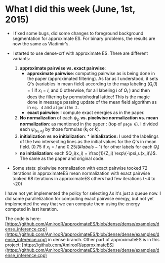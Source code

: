 # What I did this week (June, 1st, 2015)

* I fixed some bugs, did some changes to foreground background segmentation for approximate ES. For binary problems, the results are now the same as Vladimir's.
* I started to use dense-crf with approximate ES. 
There are different variants:
    1. **approximate pairwise vs. exact pairwise**:
        * **approximate pairwise**: computing pairwise as is being done in the paper (approximated filtering). As far as I understood, it sets $Q$'s (variables in mean field) according to the map labeling ($Q_i(l) = 1$ if $x_i = l$, and $0$ otherwise, for all labeling $l$ of $Q_i$ ) and then does the filtering by permutohedral lattice! This is the magic done in message passing update of the mean field algorithm as in ``eq. 4`` and ``algorithm 2``.
        * **exact pairwise**: I compute exact energies as in the paper.
    2. **No normalization** of each $\psi_p$ **vs. pixelwise normalization vs. mean normalization**:
       as mentioned in the paper : (top of ``page 6``). I divided each $\psi_(x_i,x_j)$ by those formulas ($\hat{k}_i$ or $\hat{k}$).
    3.  **initialization vs no initialization**:
       * **initialization:** I used the labelings of the two intersecting lines as the initial values for the $Q$'s in mean field. ($0.75$ if $x_i = l$ and $0.25/(\#labels-1)$ for other labels for each $Q_i$)
    * **no initialization**: each $Q_i(x_i) = \frac{1}{Z_i} \exp\{-\psi_u(x_i)\}$. The same as the paper and original code.


* Some stats:
pixelwise normalization with exact pairwise tooked 72 iterations in approximateES
mean normalization with exact pairwise tooked 68 iterations in approximateES
others had few iterations (~4 to ~20)

I have not yet implemented the policy for selecting $\lambda$s it's just a queue now. I did some parallelization  for computing exact pairwise energy, but not yet implemented the way that we can compute them using the energy computed in last iteration.

The code is here: 
[https://github.com/AmirooR/approximateES/blob/dense/dense/examples/dense_inference.cpp](https://github.com/AmirooR/approximateES/blob/dense/dense/examples/dense_inference.cpp) 
in dense branch. Other part of approximateES is in this project: [https://github.com/AmirooR/approximateES](https://github.com/AmirooR/approximateES/blob/dense/dense/examples/dense_inference.cpp)